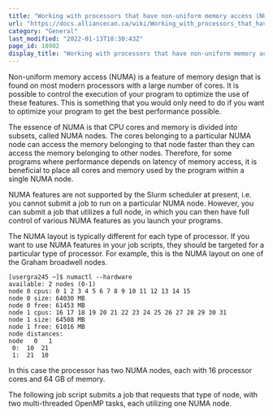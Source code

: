 ```yaml
---
title: "Working with processors that have non-uniform memory access (NUMA)"
url: "https://docs.alliancecan.ca/wiki/Working_with_processors_that_have_non-uniform_memory_access_(NUMA)"
category: "General"
last_modified: "2022-01-13T18:30:43Z"
page_id: 18982
display_title: "Working with processors that have non-uniform memory access (NUMA)"
---
```


Non-uniform memory access (NUMA) is a feature of memory design that is found on most modern processors with a large number of cores. It is possible to control the execution of your program to optimize the use of these features. This is something that you would only need to do if you want to optimize your program to get the best performance possible.

The essence of NUMA is that CPU cores and memory is divided into subsets, called NUMA nodes. The cores belonging to a particular NUMA node can access the memory belonging to that node faster than they can access the memory belonging to other nodes. Therefore, for some programs where performance depends on latency of memory access, it is beneficial to place all cores and memory used by the program within a single NUMA node.

NUMA features are not supported by the Slurm scheduler at present, i.e. you cannot submit a job to run on a particular NUMA node. However, you can submit a job that utilizes a full node, in which you can then have full control of various NUMA features as you launch your programs.

The NUMA layout is typically different for each type of processor. If you want to use NUMA features in your job scripts, they should be targeted for a particular type of processor. For example, this is the NUMA layout on one of the Graham broadwell nodes.

`[usergra245 ~]$ numactl --hardware`\
`available: 2 nodes (0-1)`\
`node 0 cpus: 0 1 2 3 4 5 6 7 8 9 10 11 12 13 14 15`\
`node 0 size: 64030 MB`\
`node 0 free: 61453 MB`\
`node 1 cpus: 16 17 18 19 20 21 22 23 24 25 26 27 28 29 30 31`\
`node 1 size: 64508 MB`\
`node 1 free: 61016 MB`\
`node distances:`\
`node   0   1 `\
` 0:  10  21 `\
` 1:  21  10 `

In this case the processor has two NUMA nodes, each with 16 processor cores and 64 GB of memory.

The following job script submits a job that requests that type of node, with two multi-threaded OpenMP tasks, each utilizing one NUMA node.
